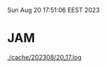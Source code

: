 Sun Aug 20 17:51:06 EEST 2023
# JAM
<a href='./cache/202308/20_17.log'>./cache/202308/20_17.log</a>
